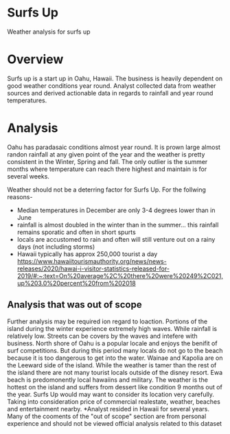 # Surfs Up
 Weather analysis for surfs up

# Overview
Surfs up is a start up in Oahu, Hawaii. The business is heavily dependent on good weather conditions year round. Analyst collected data from weather sources and derived actionable data in regards to rainfall and year round temperatures.

# Analysis
Oahu has paradasaic conditions almost year round. It is prown large almost randon rainfall at any given point of the year and the weather is pretty consistent in the Winter, Spring and fall. The only outlier is the summer months where temperature can reach there highest and maintain is for several weeks. 

Weather should not be a deterring factor for Surfs Up. For the follwing reasons-
* Median temperatures in December are only 3-4 degrees lower than in June
* rainfall is almost doubled in the winter than in the summer... this rainfall remains sporatic and often in short spurts
* locals are accustomed to rain and often will still venture out on a rainy days (not including storms)
* Hawaii typically has approx 250,000 tourist a day https://www.hawaiitourismauthority.org/news/news-releases/2020/hawai-i-visitor-statistics-released-for-2019/#:~:text=On%20average%2C%20there%20were%20249%2C021,up%203.0%20percent%20from%202018

## Analysis that was out of scope
Further analysis may be required ion regard to loaction. Portions of the island during the winter experience extremely high waves. While rainfall is relatively low. Streets can be covers by the waves and intefere with business. North shore of Oahu is a popular locale and enjoys the benifit of surf competitions. But during this period many locals do not go to the beach because it is too dangerous to get into the water. Wainae and Kapolia are on the Leeward side of the island. While the weather is tamer than the rest of the island there are not many tourist locals outside of the disney resort. Ewa beach is predomonently local hawaiins and military. The weather is the hottest on the island and suffers from dessert like condition 9 months out of the year.  Surfs Up would may want to consider its location very carefully. Taking into consideration price of commercial realestate, weather, beaches and entertainment nearby. *Analyst resided in Hawaii for several years. Many of the cooments of the "out of scope" section are from personal experience and should not be viewed official analysis related to this dataset 
